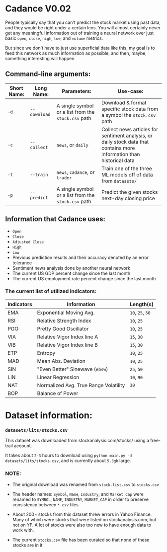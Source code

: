 # Cadance V0.02

People typically say that you can't predict the stock market using past data,
and they would be right under a certain lens. You will almost certainly never
get any meaningful information out of training a neural network over just basic
`open`, `close`, `high`, `low`, and `volume` metrics. 

But since we don't have to just use superficial data like this, my goal is to
feed this network as much information as possible, and then, maybe, something
interesting will happen.


## Command-line arguments:
| Short Name: | Long Name:   | Parameters:                                         | Use-case:                                                                                                             |
|-------------|--------------|-----------------------------------------------------|-----------------------------------------------------------------------------------------------------------------------|
| `-d`        | `--download` | A single symbol or a list from the `stock.csv` path | Download & format specific stock data from a symbol the `stock.csv` path                                              |
| `-c`        | `--collect`  | `news`, or `daily`                                  | Collect news articles for sentiment analysis, or daily stock data that contains more information than historical data |
| `-t`        | `--train`    | `news`, `cadance`, or `trader`                      | Train one of the three ML models off of data from `datasets/`                                                         |
| `-p`        | `--predict`  | A single symbol or a list from the `stock.csv` path | Predict the given stocks next-day closing price                                                                       |


## Information that Cadance uses:

 - `Open`
 - `Close`
 - `Adjusted Close`
 - `High`
 - `Low`
 - Previous prediction results and their accuracy denoted by an error tolerance
 - Sentiment news analysis done by another neural network
 - The current US GDP percent change since the last month
 - The current US employment rate percent change since the last month

### The current list of utilized indicators:

| Indicators | Information                           | Length(s)        |
|-----------|---------------------------------------|------------------|
| EMA       | Exponential Moving Avg.               | `10`, `25`, `50` |
| RSI       | Relative Strength Index               | `10`, `25`       |
| PGO       | Pretty Good Oscillator                | `10`, `25`       |
| VIA       | Relative Vigor Index line A           | `15`, `30`       |
| VIB       | Relative Vigor Index line B           | `15`, `30`       |
| ETP       | Entropy                               | `10`, `25`       |
| MAD       | Mean Abs. Deviation                   | `10`, `25`       |
| SIN       | "Even Better" Sinewave (`ebsw`)       | `25`, `50`       |
| LIN       | Linear Regression                     | `10`, `90`       |
| NAT       | Normalized Avg. True Range Volatility | `30`             |
| BOP       | Balance of Power                      |                  |


# Dataset information:

### `datasets/lits/stocks.csv`
This dataset was downloaded from stockanalysis.com/stocks/ using a free-trail account.

It takes about `2-3` hours to download using `python main.py -d datasets/lits/stocks.csv`,
and is currently about `5.3gb` large.

### NOTE:

 - The original download was renamed from `stock-list.csv` to `stocks.csv`

 - The header names: `Symbol`, `Name`, `Industry`, and `Market Cap`
   were renamed to `SYMBOL`, `NAME`, `INDUSTRY`, `MARKET_CAP`
   in order to preserve consistency between `*.csv` files

 - About 200~ stocks from this dataset threw errors in Yahoo Finance.
   Many of which were stocks that were listed on stockanalysis.com, but not on YF.
   A lot of stocks were also too new to have enough data to work with.

 - The current `stocks.csv` file has been curated so that none of these stocks are in it
